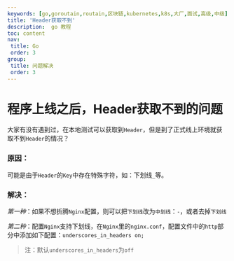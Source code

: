 ```yaml
---
keywords: [go,goroutain,routain,区块链,kubernetes,k8s,大厂,面试,高级,中级]
title: 'Header获取不到'
description:  go 教程
toc: content
nav:
 title: Go
 order: 3
group:
 title: 问题解决
 order: 3
---
```

# 程序上线之后，Header获取不到的问题
大家有没有遇到过，在本地测试可以获取到`Header`，但是到了正式线上环境就获取不到`Header`的情况？

### 原因：
可能是由于`Header`的`Key`中存在特殊字符，如：下划线`_`等。
### 解决：
*第一种*：如果不想折腾`Nginx`配置，则可以把`下划线`改为`中划线`：`-`，或者去掉`下划线`

*第二种*：配置`Nginx`支持下划线，在`Nginx`里的`nginx.conf`，配置文件中的`http`部分中添加如下配置：`underscores_in_headers on;`
>注：默认`underscores_in_headers`为`off`

